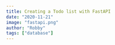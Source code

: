 ```yaml
---
title: Creating a Todo list with FastAPI
date: "2020-11-21"
image: "fastapi.png"
author: "Robby"
tags: ["database"]
---
```


<!-- ## Create development Environment -->
<!---->
<!-- ``` -->
<!-- conda create -n todolist python=3.9 pip -y -->
<!---->
<!-- conda activate todolist -->
<!-- ``` -->
<!---->
<!-- ## Install MongoDB -->
<!---->
<!-- - Mac: -->
<!---->
<!--   ``` -->
<!--   sudo mkdir -p /System/Volumes/Data/data/db -->
<!---->
<!--   sudo chown -R `id -un` /System/Volumes/Data/data/db -->
<!---->
<!--   brew tap mongodb/brew -->
<!---->
<!--   brew install mongodb-community -->
<!---->
<!--   brew tap homebrew/services -->
<!---->
<!--   brew services start mongodb-community -->
<!--   ``` -->
<!---->
<!--   Check Service is running: -->
<!---->
<!--   ``` -->
<!--   brew services list -->
<!--   ``` -->
<!---->
<!--   Stop mongo -->
<!---->
<!--   ``` -->
<!--   brew services stop mongodb-community -->
<!--   ``` -->
<!---->
<!--   Restart mongo -->
<!---->
<!--   ``` -->
<!--   brew services restart mongodb-community -->
<!--   ``` -->
<!---->
<!-- - Linux: -->
<!---->
<!--     [Link](https://www.chrisatmachine.com/Linux/09-mongodb-arch-linux/) -->
<!---->
<!-- ## Install packages -->
<!---->
<!-- ``` -->
<!-- pip install fastapi -->
<!---->
<!-- pip install uvicorn -->
<!---->
<!-- pip install fastapi[all] ## this installs a lot of useful stuff -->
<!-- ``` -->
<!---->
<!-- ## Code for TODO List -->
<!---->
<!-- [link](https://github.com/RobbytianChiarulli/todolist) -->
